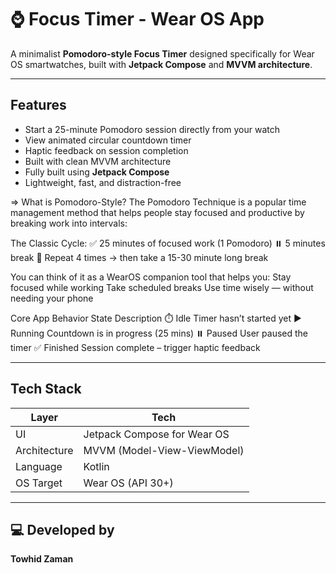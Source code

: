 # ⌚ Focus Timer - Wear OS App

A minimalist **Pomodoro-style Focus Timer** designed specifically for Wear OS smartwatches, built with **Jetpack Compose** and **MVVM architecture**.

---

## Features

- Start a 25-minute Pomodoro session directly from your watch
- View animated circular countdown timer
- Haptic feedback on session completion
- Built with clean MVVM architecture
- Fully built using **Jetpack Compose**
- Lightweight, fast, and distraction-free

=> What is Pomodoro-Style?
The Pomodoro Technique is a popular time management method that helps people stay focused and productive by breaking work into intervals:

The Classic Cycle:
    ✅ 25 minutes of focused work (1 Pomodoro)
    ⏸️ 5 minutes break
    🔁 Repeat 4 times → then take a 15-30 minute long break


You can think of it as a WearOS companion tool that helps you:
    Stay focused while working
    Take scheduled breaks
    Use time wisely — without needing your phone

Core App Behavior
    State	        Description
    ⏱️ Idle	        Timer hasn’t started yet
    ▶️ Running	    Countdown is in progress (25 mins)
    ⏸️ Paused	    User paused the timer
    ✅ Finished	    Session complete – trigger haptic feedback

---

## Tech Stack

| Layer       | Tech                            |
|------------|----------------------------------|
| UI         | Jetpack Compose for Wear OS      |
| Architecture | MVVM (Model-View-ViewModel)   |
| Language    | Kotlin                          |
| OS Target   | Wear OS (API 30+)               |

---

## ‍💻 Developed by

**Towhid Zaman**


